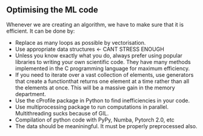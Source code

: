 ## Optimising the ML code

Whenever we are creating an algorithm, we have to make sure that it is efficient. It can be done by:
- Replace as many loops as possible by vectorisation.
- Use appropriate data structures <- CANT STRESS ENOUGH
- Unless you know exactly what you do, always prefer using popular libraries to writing your own scientific code. They have many methods implemented in the C programming language for maximum efficiency.
- If you need to iterate over a vast collection of elements, use generators that create a functionthat returns one element at a time rather than all the elements at once. This will be a massive gain in the memory department.
- Use the cProfile package in Python to find inefficiencies in your code.
- Use multiprocessing package to run computations in parallel. Multithreading sucks because of GIL.
- Compilation of python code with PyPy, Numba, Pytorch 2.0, etc
- The data should be meaniningful. It must be properly preprocessed also.